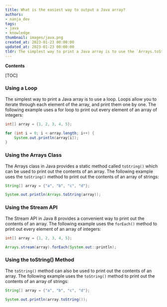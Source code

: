```yaml
---
title: What is the easiest way to output a Java array?
authors:
- nanja_dev
tags:
- java
- knowledge
thumbnail: images/java.png
created_at: 2023-01-23 00:00:00
updated_at: 2023-01-23 00:00:00
tldr: The simplest way to print a Java array is to use the `Arrays.toString()` method.
---
```


**Contents**

[TOC]

### Using a Loop

The simplest way to print a Java array is to use a loop. Loops allow you to iterate through each element of the array, and print them one by one. The following example uses a for loop to print out every element of an array of integers:

```java
int[] array = {1, 2, 3, 4, 5};

for (int i = 0; i < array.length; i++) {
    System.out.println(array[i]);
}
```

### Using the Arrays Class

The Arrays class in Java provides a static method called `toString()` which can be used to print out the contents of an array. The following example uses the `toString()` method to print out the contents of an array of strings:

```java
String[] array = {"a", "b", "c", "d"};

System.out.println(Arrays.toString(array));
```

### Using the Stream API

The Stream API in Java 8 provides a convenient way to print out the contents of an array. The following example uses the `forEach()` method to print out every element of an array of integers:

```java
int[] array = {1, 2, 3, 4, 5};

Arrays.stream(array).forEach(System.out::println);
```

### Using the toString() Method

The `toString()` method can also be used to print out the contents of an array. The following example uses the `toString()` method to print out the contents of an array of strings:

```java
String[] array = {"a", "b", "c", "d"};

System.out.println(array.toString());
```
